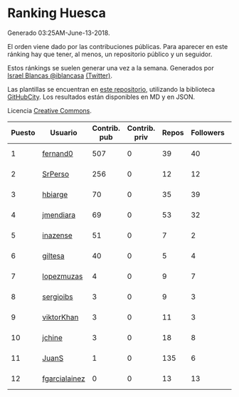 # Ranking Huesca

Generado 03:25AM-June-13-2018.

El orden viene dado por las contribuciones públicas. Para aparecer en este ránking hay que tener, al menos, un repositorio público y un seguidor.

Estos ránkings se suelen generar una vez a la semana. Generados por [Israel Blancas @iblancasa](https://github.com/iblancasa/) [(Twitter)](https://twitter.com/iblancasa).

Las plantillas se encuentran en [este repositorio](https://github.com/iblancasa/GH-Spanish-Ranking), utilizando la biblioteca [GitHubCity](https://github.com/iblancasa/GitHubCity). Los resultados están disponibles en MD y en JSON.

Licencia [Creative Commons](https://creativecommons.org/licenses/by/4.0/).

| Puesto   |  Usuario  | Contrib. pub | Contrib. priv |Repos| Followers | Desde |  Avatar  |
|----------|-----------|--------------|---------------|-----|-----------|-------|----------|
|1|[fernand0](https://github.com/fernand0)|507|0|39|40|2008-03-06|![fernand0](https://avatars0.githubusercontent.com/u/2467)|
|2|[SrPerso](https://github.com/SrPerso)|256|0|12|12|2016-02-09|![SrPerso](https://avatars0.githubusercontent.com/u/17146733)|
|3|[hbiarge](https://github.com/hbiarge)|70|0|35|39|2010-11-08|![hbiarge](https://avatars0.githubusercontent.com/u/473010)|
|4|[jmendiara](https://github.com/jmendiara)|69|0|53|32|2011-06-15|![jmendiara](https://avatars0.githubusercontent.com/u/851359)|
|5|[inazense](https://github.com/inazense)|51|0|7|2|2016-08-16|![inazense](https://avatars0.githubusercontent.com/u/21070069)|
|6|[giltesa](https://github.com/giltesa)|40|0|5|4|2014-08-26|![giltesa](https://avatars0.githubusercontent.com/u/8562315)|
|7|[lopezmuzas](https://github.com/lopezmuzas)|4|0|9|7|2012-02-01|![lopezmuzas](https://avatars0.githubusercontent.com/u/1397384)|
|8|[sergioibs](https://github.com/sergioibs)|3|0|9|3|2013-09-26|![sergioibs](https://avatars2.githubusercontent.com/u/5547593)|
|9|[viktorKhan](https://github.com/viktorKhan)|3|0|11|3|2013-06-13|![viktorKhan](https://avatars2.githubusercontent.com/u/4686378)|
|10|[jchine](https://github.com/jchine)|3|0|18|8|2012-05-03|![jchine](https://avatars0.githubusercontent.com/u/1701751)|
|11|[JuanS](https://github.com/JuanS)|1|0|135|6|2012-08-16|![JuanS](https://avatars1.githubusercontent.com/u/2165396)|
|12|[fgarcialainez](https://github.com/fgarcialainez)|0|0|13|13|2012-05-19|![fgarcialainez](https://avatars3.githubusercontent.com/u/1755561)|
